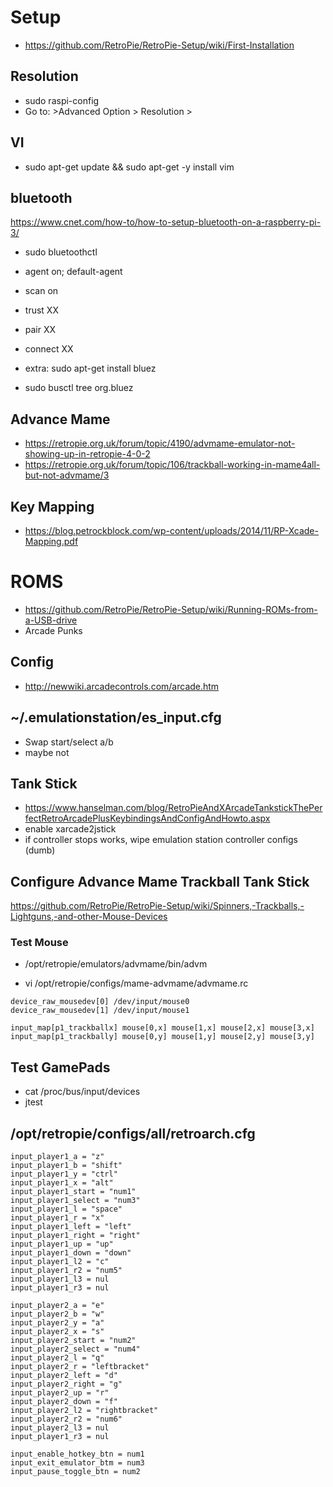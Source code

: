 # Setup
- https://github.com/RetroPie/RetroPie-Setup/wiki/First-Installation

## Resolution

- sudo raspi-config
- Go to: >Advanced Option > Resolution >

## VI

- sudo apt-get update && sudo apt-get -y install vim

## bluetooth

https://www.cnet.com/how-to/how-to-setup-bluetooth-on-a-raspberry-pi-3/
- sudo bluetoothctl
- agent on; default-agent
- scan on
- trust XX
- pair XX
- connect XX

- extra: sudo apt-get install bluez
- sudo busctl tree org.bluez

## Advance Mame
- https://retropie.org.uk/forum/topic/4190/advmame-emulator-not-showing-up-in-retropie-4-0-2
- https://retropie.org.uk/forum/topic/106/trackball-working-in-mame4all-but-not-advmame/3


## Key Mapping
- https://blog.petrockblock.com/wp-content/uploads/2014/11/RP-Xcade-Mapping.pdf

# ROMS
- https://github.com/RetroPie/RetroPie-Setup/wiki/Running-ROMs-from-a-USB-drive
- Arcade Punks

## Config

- http://newwiki.arcadecontrols.com/arcade.htm

## ~/.emulationstation/es_input.cfg
- Swap start/select a/b
- maybe not

## Tank Stick

- https://www.hanselman.com/blog/RetroPieAndXArcadeTankstickThePerfectRetroArcadePlusKeybindingsAndConfigAndHowto.aspx
- enable xarcade2jstick
 - if controller stops works, wipe emulation station controller configs (dumb)

## Configure Advance Mame Trackball Tank Stick

https://github.com/RetroPie/RetroPie-Setup/wiki/Spinners,-Trackballs,-Lightguns,-and-other-Mouse-Devices

### Test Mouse
- /opt/retropie/emulators/advmame/bin/advm

- vi /opt/retropie/configs/mame-advmame/advmame.rc
```
device_raw_mousedev[0] /dev/input/mouse0
device_raw_mousedev[1] /dev/input/mouse1

input_map[p1_trackballx] mouse[0,x] mouse[1,x] mouse[2,x] mouse[3,x]
input_map[p1_trackbally] mouse[0,y] mouse[1,y] mouse[2,y] mouse[3,y]

```

## Test GamePads

- cat /proc/bus/input/devices
- jtest

## /opt/retropie/configs/all/retroarch.cfg
```
input_player1_a = "z"
input_player1_b = "shift"
input_player1_y = "ctrl"
input_player1_x = "alt"
input_player1_start = "num1"
input_player1_select = "num3"
input_player1_l = "space"
input_player1_r = "x"
input_player1_left = "left"
input_player1_right = "right"
input_player1_up = "up"
input_player1_down = "down"
input_player1_l2 = "c"
input_player1_r2 = "num5"
input_player1_l3 = nul
input_player1_r3 = nul

input_player2_a = "e"
input_player2_b = "w"
input_player2_y = "a"
input_player2_x = "s"
input_player2_start = "num2"
input_player2_select = "num4"
input_player2_l = "q"
input_player2_r = "leftbracket"
input_player2_left = "d"
input_player2_right = "g"
input_player2_up = "r"
input_player2_down = "f"
input_player2_l2 = "rightbracket"
input_player2_r2 = "num6"
input_player2_l3 = nul
input_player1_r3 = nul

input_enable_hotkey_btn = num1
input_exit_emulator_btm = num3
input_pause_toggle_btn = num2
```
